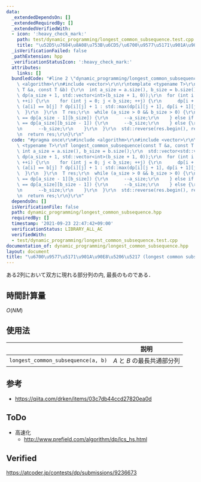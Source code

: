 ```yaml
---
data:
  _extendedDependsOn: []
  _extendedRequiredBy: []
  _extendedVerifiedWith:
  - icon: ':heavy_check_mark:'
    path: test/dynamic_programming/longest_common_subsequence.test.cpp
    title: "\u52D5\u7684\u8A08\u753B\u6CD5/\u6700\u9577\u5171\u901A\u90E8\u5206\u5217"
  _isVerificationFailed: false
  _pathExtension: hpp
  _verificationStatusIcon: ':heavy_check_mark:'
  attributes:
    links: []
  bundledCode: "#line 2 \"dynamic_programming/longest_common_subsequence.hpp\"\n#include\
    \ <algorithm>\r\n#include <vector>\r\n\r\ntemplate <typename T>\r\nT longest_common_subsequence(const\
    \ T &a, const T &b) {\r\n  int a_size = a.size(), b_size = b.size();\r\n  std::vector<std::vector<int>>\
    \ dp(a_size + 1, std::vector<int>(b_size + 1, 0));\r\n  for (int i = 0; i < a_size;\
    \ ++i) {\r\n    for (int j = 0; j < b_size; ++j) {\r\n      dp[i + 1][j + 1] =\
    \ (a[i] == b[j] ? dp[i][j] + 1 : std::max(dp[i][j + 1], dp[i + 1][j]));\r\n  \
    \  }\r\n  }\r\n  T res;\r\n  while (a_size > 0 && b_size > 0) {\r\n    if (dp[a_size][b_size]\
    \ == dp[a_size - 1][b_size]) {\r\n      --a_size;\r\n    } else if (dp[a_size][b_size]\
    \ == dp[a_size][b_size - 1]) {\r\n      --b_size;\r\n    } else {\r\n      res.push_back(a[--a_size]);\r\
    \n      --b_size;\r\n    }\r\n  }\r\n  std::reverse(res.begin(), res.end());\r\
    \n  return res;\r\n}\r\n"
  code: "#pragma once\r\n#include <algorithm>\r\n#include <vector>\r\n\r\ntemplate\
    \ <typename T>\r\nT longest_common_subsequence(const T &a, const T &b) {\r\n \
    \ int a_size = a.size(), b_size = b.size();\r\n  std::vector<std::vector<int>>\
    \ dp(a_size + 1, std::vector<int>(b_size + 1, 0));\r\n  for (int i = 0; i < a_size;\
    \ ++i) {\r\n    for (int j = 0; j < b_size; ++j) {\r\n      dp[i + 1][j + 1] =\
    \ (a[i] == b[j] ? dp[i][j] + 1 : std::max(dp[i][j + 1], dp[i + 1][j]));\r\n  \
    \  }\r\n  }\r\n  T res;\r\n  while (a_size > 0 && b_size > 0) {\r\n    if (dp[a_size][b_size]\
    \ == dp[a_size - 1][b_size]) {\r\n      --a_size;\r\n    } else if (dp[a_size][b_size]\
    \ == dp[a_size][b_size - 1]) {\r\n      --b_size;\r\n    } else {\r\n      res.push_back(a[--a_size]);\r\
    \n      --b_size;\r\n    }\r\n  }\r\n  std::reverse(res.begin(), res.end());\r\
    \n  return res;\r\n}\r\n"
  dependsOn: []
  isVerificationFile: false
  path: dynamic_programming/longest_common_subsequence.hpp
  requiredBy: []
  timestamp: '2021-09-23 22:47:42+09:00'
  verificationStatus: LIBRARY_ALL_AC
  verifiedWith:
  - test/dynamic_programming/longest_common_subsequence.test.cpp
documentation_of: dynamic_programming/longest_common_subsequence.hpp
layout: document
title: "\u6700\u9577\u5171\u901A\u90E8\u5206\u5217 (longest common subsequence)"
---
```


ある2列において双方に現れる部分列の内, 最長のものである．


## 時間計算量

$O(NM)$


## 使用法

||説明|
|:--:|:--:|
|`longest_common_subsequence(a, b)`|$A$ と $B$ の最長共通部分列|


## 参考

- https://qiita.com/drken/items/03c7db44ccd27820ea0d


## ToDo

- 高速化
  - http://www.prefield.com/algorithm/dp/lcs_hs.html


## Verified

https://atcoder.jp/contests/dp/submissions/9236673

